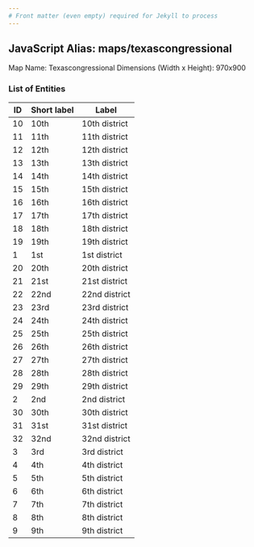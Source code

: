 ```yaml
---
# Front matter (even empty) required for Jekyll to process
---
```


## JavaScript Alias: maps/texascongressional

Map Name: Texascongressional
Dimensions (Width x Height): 970x900





### List of Entities

ID | Short label | Label
---|---|---|
10|10th|10th district
11|11th|11th district
12|12th|12th district
13|13th|13th district
14|14th|14th district
15|15th|15th district
16|16th|16th district
17|17th|17th district
18|18th|18th district
19|19th|19th district
1|1st|1st district
20|20th|20th district
21|21st|21st district
22|22nd|22nd district
23|23rd|23rd district
24|24th|24th district
25|25th|25th district
26|26th|26th district
27|27th|27th district
28|28th|28th district
29|29th|29th district
2|2nd|2nd district
30|30th|30th district
31|31st|31st district
32|32nd|32nd district
3|3rd|3rd district
4|4th|4th district
5|5th|5th district
6|6th|6th district
7|7th|7th district
8|8th|8th district
9|9th|9th district

